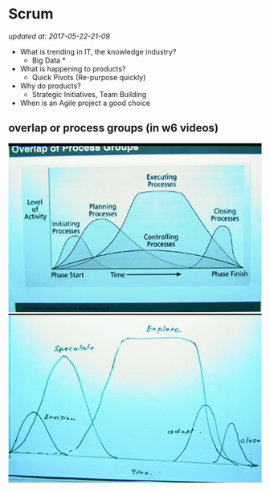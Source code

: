 # Scrum

_updated at: 2017-05-22-21-09_

+ What is trending in IT, the knowledge industry?
    + Big Data
        * 
+ What is happening to products?
    + Quick Pivots (Re-purpose quickly)
+ Why do products?
    + Strategic Initiatives, Team Building
+ When is an Agile project a good choice

## overlap or process groups (in w6 videos)
![overlap_processes](pics/overlap_processes.png)
![overlap_scrum](pics/overlap_scrum.png)